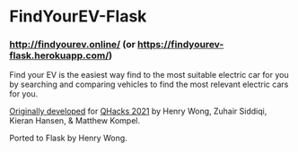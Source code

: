 # FindYourEV-Flask

### http://findyourev.online/ (or https://findyourev-flask.herokuapp.com/)

Find your EV is the easiest way find to the most suitable electric car for you by searching and comparing vehicles to find the most relevant electric cars for you.

[Originally developed](https://github.com/henryinqz/FindYourEV) for [QHacks 2021](https://devpost.com/software/find-your-ev) by Henry Wong, Zuhair Siddiqi, Kieran Hansen, & Matthew Kompel. 

Ported to Flask by Henry Wong.
